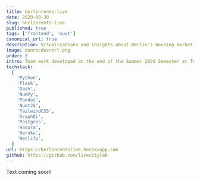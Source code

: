 ```yaml
---
title: berlinrents.live
date: 2020-08-30
slug: berlinrents-live
published: true
tags: ['frontend', 'nuxt']
canonical_url: true
description: Visualizations and insights about Berlin's housing market.
image: danrocdev/brl.png
order: 3
intro: Team work developed at the end of the Summer 2020 Semester at TechLabs Berlin, involving students from all tracks (Data Science, AI, Web Dev, and UX Design).
techstack:
  [
    'Python',
    'Flask',
    'Dash',
    'NumPy',
    'Pandas',
    'NuxtJS',
    'TailwindCSS',
    'GraphQL',
    'Postgres',
    'Hasura',
    'Heroku',
    'Netlify',
  ]
url: https://berlinrentslive.herokuapp.com
github: https://github.com/livecitylab
---
```


Text coming soon!
